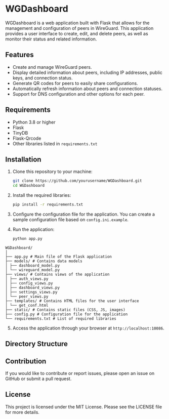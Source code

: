 # WGDashboard

WGDashboard is a web application built with Flask that allows for the management and configuration of peers in WireGuard. This application provides a user interface to create, edit, and delete peers, as well as monitor their status and related information.

## Features

- Create and manage WireGuard peers.
- Display detailed information about peers, including IP addresses, public keys, and connection status.
- Generate QR codes for peers to easily share configurations.
- Automatically refresh information about peers and connection statuses.
- Support for DNS configuration and other options for each peer.

## Requirements

- Python 3.8 or higher
- Flask
- TinyDB
- Flask-Qrcode
- Other libraries listed in `requirements.txt`

## Installation

1. Clone this repository to your machine:

   ```bash
   git clone https://github.com/yourusername/WGDashboard.git
   cd WGDashboard
   ```

2. Install the required libraries:

   ```bash
   pip install -r requirements.txt
   ```

3. Configure the configuration file for the application. You can create a sample configuration file based on `config.ini.example`.

4. Run the application:

   ```bash
   python app.py
   ```
```
WGDashboard/
│
├── app.py # Main file of the Flask application
├── models/ # Contains data models
│ ├── dashboard_model.py
│ └── wireguard_model.py
├── views/ # Contains views of the application
│ ├── auth_views.py
│ ├── config_views.py
│ ├── dashboard_views.py
│ ├── settings_views.py
│ └── peer_views.py
├── templates/ # Contains HTML files for the user interface
│ └── get_conf.html
├── static/ # Contains static files (CSS, JS, images)
├── config.py # Configuration file for the application
└── requirements.txt # List of required libraries
```
5. Access the application through your browser at `http://localhost:10086`.

## Directory Structure

## Contribution

If you would like to contribute or report issues, please open an issue on GitHub or submit a pull request.

## License

This project is licensed under the MIT License. Please see the LICENSE file for more details.
